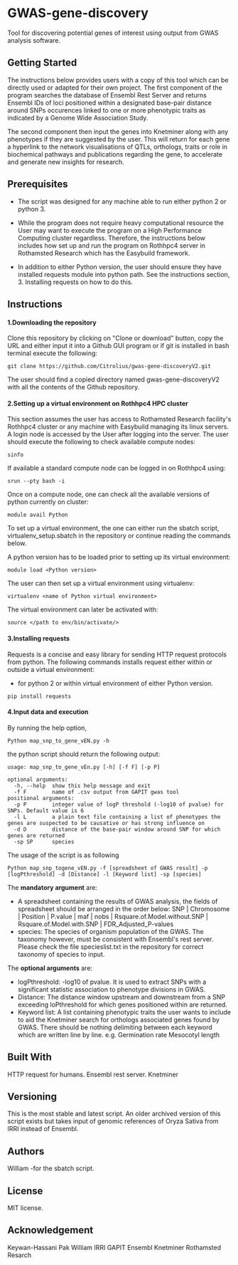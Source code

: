 # GWAS-gene-discovery
Tool for discovering potential genes of interest using output from GWAS analysis software.

## Getting Started
The instructions below provides users with a copy of this tool which can be directly used or adapted for their own project. 
The first component of the program searches the database of Ensembl Rest Server and returns Ensembl IDs of loci positioned within a designated base-pair distance around SNPs occurences linked to one or more phenotypic traits as indicated by a Genome Wide Association Study.

The second component then input the genes into Knetminer along with any phenotypes if they are suggested by the user. This will return for each gene a hyperlink to the network visualisations of QTLs, orthologs, traits or role in biochemical pathways and publications regarding the gene, to accelerate and generate new insights for research.

## Prerequisites
* The script was designed for any machine able to run either python 2 or python 3. 

* While the program does not require heavy computational resource the User may want to execute the program on a High Performance Computing cluster regardless. Therefore, the instructions below includes how set up and run the program on Rothhpc4 server in Rothamsted Research which has the Easybuild framework.

* In addition to either Python version, the user should ensure they have installed requests module into python path. See the instructions section, 3. Installing requests on how to do this.

## Instructions
#### 1.Downloading the repository
Clone this repository by clicking on "Clone or download" button, copy the URL and either input it into a Github GUI program or if git is installed in bash terminal execute the following:
```
git clone https://github.com/Citrolius/gwas-gene-discoveryV2.git
```
The user should find a copied directory named gwas-gene-discoveryV2 with all the contents of the Github repository.

#### 2.Setting up a virtual environment on Rothhpc4 HPC cluster
This section assumes the user has access to Rothamsted Research facility's Rothhpc4 cluster or any machine with Easybuild managing its linux servers.
A login node is accessed by the User after logging into the server. The user should execute the following to check available compute nodes:
```
sinfo 
```
If available a standard compute node can be logged in on Rothhpc4 using:
```
srun --pty bash -i
```
Once on a compute node, one can check all the available versions of python currently on cluster:
```
module avail Python
```
To set up a virtual environment, the one can either run the sbatch script, virtualenv_setup.sbatch in the repository or continue reading the commands below.

A python version has to be loaded prior to setting up its virtual environment:
```
module load <Python version>
```
The user can then set up a virtual environment using virtualenv:
```
virtualenv <name of Python virtual environment>
```
The virtual environment can later be activated with:
```
source </path to env/bin/activate/>
```
#### 3.Installing requests
Requests is a concise and easy library for sending HTTP request protocols from python. The following commands installs request either within or outside a virtual environment:

* for python 2 or within virtual environment of either Python version.
```
pip install requests
```

#### 4.Input data and execution
By running the help option,
```
Python map_snp_to_gene_vEN.py -h
```
the python script should return the following output:
```
usage: map_snp_to_gene_vEn.py [-h] [-f F] [-p P]

optional arguments:
  -h, --help  show this help message and exit
  -f F        name of .csv output from GAPIT gwas tool
positional arguments:  
  -p P        integer value of logP threshold (-log10 of pvalue) for SNPs. Default value is 6
  -l L        a plain text file containing a list of phenotypes the genes are suspected to be causative or has strong influence on
  -d D        distance of the base-pair window around SNP for which genes are returned
  -sp SP      species
 ```
The usage of the script is as following
```
Python map_snp_togene_vEN.py -f [spreadsheet of GWAS result] -p [logPthreshold] -d [Distance] -l [Keyword list] -sp [species]
```
The **mandatory argument** are:
* A spreadsheet containing the results of GWAS analysis, the fields of spreadsheet should be arranged in the order below:
SNP | Chromosome | Position | P.value | maf | nobs | Rsquare.of.Model.without.SNP | Rsquare.of.Model.with.SNP | FDR_Adjusted_P-values
* species: The species of organism population of the GWAS. The taxonomy however, must be consistent with Ensembl's rest server. Please check the file specieslist.txt in the repository for correct taxonomy of species to input.

The **optional arguments** are:
* logPthreshold: -log10 of pvalue. It is used to extract SNPs with a significant statistic association to phenotype divisions in GWAS.
* Distance: The distance window upstream and downstream from a SNP exceeding loPthreshold for which genes positioned within are returned.
* Keyword list: A list containing phenotypic traits the user wants to include to aid the Knetminer search for orthologs associated genes found by GWAS. There should be nothing delimiting between each keyword which are written line by line.
e.g.
Germination rate
Mesocotyl length

## Built With
HTTP request for humans.
Ensembl rest server.
Knetminer
## Versioning
This is the most stable and latest script. An older archived version of this script exists but takes input of genomic references of Oryza Sativa from IRRI instead of Ensembl.
## Authors
William -for the sbatch script.
## License
MIT license.
## Acknowledgement
Keywan-Hassani Pak
William
IRRI
GAPIT
Ensembl
Knetminer
Rothamsted Resarch
